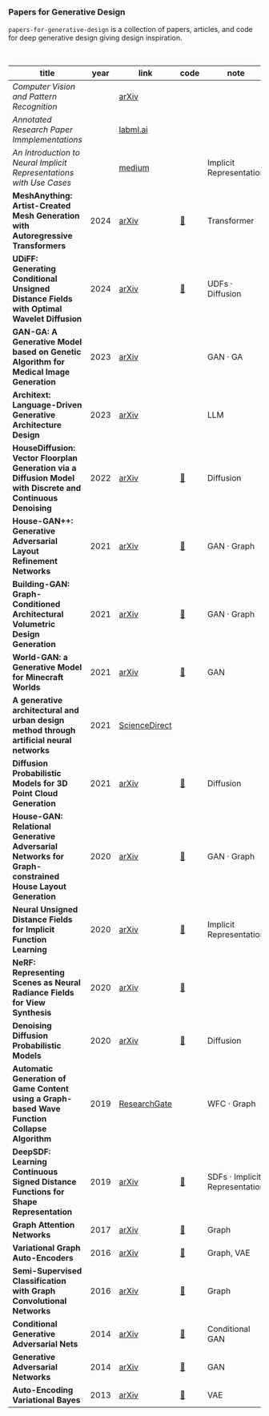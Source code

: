 ### Papers for Generative Design


`papers-for-generative-design` is a collection of papers, articles, and code for deep generative design giving design inspiration. 

<br>

| title | year | link | code | note |
|-------|-----|-----|------|------|
|_Computer Vision and Pattern Recognition_||[arXiv](https://arxiv.org/list/cs.CV/recent)|||
|_Annotated Research Paper Immplementations_||[labml.ai](https://github.com/labmlai/annotated_deep_learning_paper_implementations?tab=readme-ov-file)|||
| _An Introduction to Neural Implicit Representations with Use Cases_ || [medium](https://medium.com/@nathaliemariehager/an-introduction-to-neural-implicit-representations-with-use-cases-ad331ca12907) | | Implicit Representation |
| **MeshAnything: Artist-Created Mesh Generation with Autoregressive Transformers** |2024| [arXiv](https://arxiv.org/abs/2406.10163) | [📄](https://github.com/buaacyw/MeshAnything) | Transformer |
| **UDiFF: Generating Conditional Unsigned Distance Fields with Optimal Wavelet Diffusion** |2024| [arXiv](https://arxiv.org/abs/2404.06851) | [📄](https://github.com/weiqi-zhang/UDiFF) | UDFs · Diffusion |
| **GAN-GA: A Generative Model based on Genetic Algorithm for Medical Image Generation** |2023| [arXiv](https://arxiv.org/abs/2401.00314) | | GAN · GA |
| **Architext: Language-Driven Generative Architecture Design** |2023| [arXiv](https://arxiv.org/abs/2303.07519) | | LLM |
| **HouseDiffusion: Vector Floorplan Generation via a Diffusion Model with Discrete and Continuous Denoising** |2022| [arXiv](https://arxiv.org/abs/2211.13287) | [📄](https://github.com/aminshabani/house_diffusion) | Diffusion |
| **House-GAN++: Generative Adversarial Layout Refinement Networks** |2021| [arXiv](https://arxiv.org/abs/2103.02574) | [📄](https://github.com/ennauata/houseganpp) | GAN · Graph |
| **Building-GAN: Graph-Conditioned Architectural Volumetric Design Generation** |2021| [arXiv](https://arxiv.org/abs/2104.13316) | [📄](https://github.com/AutodeskAILab/Building-GAN) | GAN · Graph |
| **World-GAN: a Generative Model for Minecraft Worlds** |2021| [arXiv](https://arxiv.org/abs/2106.10155) | [📄](https://github.com/Mawiszus/World-GAN) | GAN |
| **A generative architectural and urban design method through artificial neural networks** |2021| [ScienceDirect](https://www.sciencedirect.com/science/article/pii/S0360132321005795) | | |
| **Diffusion Probabilistic Models for 3D Point Cloud Generation** |2021| [arXiv](https://arxiv.org/abs/2103.01458) | [📄](https://github.com/luost26/diffusion-point-cloud) | Diffusion |
| **House-GAN: Relational Generative Adversarial Networks for Graph-constrained House Layout Generation** |2020| [arXiv](https://arxiv.org/abs/2003.06988) | [📄](https://github.com/ennauata/housegan) | GAN · Graph|
| **Neural Unsigned Distance Fields for Implicit Function Learning** |2020| [arXiv](https://arxiv.org/abs/2010.13938) | [📄](https://github.com/jchibane/ndf) | Implicit Representation|
| **NeRF: Representing Scenes as Neural Radiance Fields for View Synthesis** |2020| [arXiv](https://arxiv.org/abs/2003.08934) | [📄](https://github.com/yenchenlin/nerf-pytorch) | |
| **Denoising Diffusion Probabilistic Models** |2020| [arXiv](https://arxiv.org/abs/2006.11239) | [📄](https://github.com/hojonathanho/diffusion) | Diffusion|
| **Automatic Generation of Game Content using a Graph-based Wave Function Collapse Algorithm** |2019| [ResearchGate][WFC-Graph] | | WFC · Graph|
| **DeepSDF: Learning Continuous Signed Distance Functions for Shape Representation** |2019| [arXiv](https://arxiv.org/abs/1901.05103) | [📄](https://github.com/facebookresearch/DeepSDF) | SDFs · Implicit Representation|
| **Graph Attention Networks** |2017| [arXiv](https://arxiv.org/abs/1710.10903) | [📄](https://github.com/tkipf/pygcn) | Graph |
| **Variational Graph Auto-Encoders** |2016| [arXiv](https://arxiv.org/abs/1611.07308) | [📄](https://github.com/DaehanKim/vgae_pytorch) | Graph, VAE|
| **Semi-Supervised Classification with Graph Convolutional Networks** |2016| [arXiv](https://arxiv.org/abs/1609.02907) | [📄](https://github.com/tkipf/pygcn) | Graph|
| **Conditional Generative Adversarial Nets** |2014| [arXiv](https://arxiv.org/abs/1411.1784) | [📄](https://github.com/Lornatang/CGAN-PyTorch) | Conditional GAN |
| **Generative Adversarial Networks** |2014| [arXiv](https://arxiv.org/abs/1406.2661) | [📄](https://github.com/eriklindernoren/PyTorch-GAN) | GAN |
| **Auto-Encoding Variational Bayes** |2013| [arXiv](https://arxiv.org/abs/1312.6114) | [📄](https://github.com/AntixK/PyTorch-VAE) | VAE |


[WFC-Graph]: https://www.researchgate.net/publication/336086804_Automatic_Generation_of_Game_Content_using_a_Graph-based_Wave_Function_Collapse_Algorithm